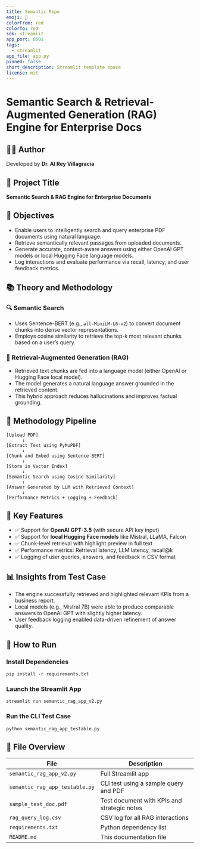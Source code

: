 ```yaml
---
title: Semantic Repo
emoji: 🚀
colorFrom: red
colorTo: red
sdk: streamlit
app_port: 8501
tags:
  - streamlit
app_file: app.py
pinned: false
short_description: Streamlit template space
license: mit
---
```


# Semantic Search & Retrieval-Augmented Generation (RAG) Engine for Enterprise Docs
## 👨‍🔬 Author
Developed by **Dr. Al Rey Villagracia**

## 📌 Project Title
**Semantic Search & RAG Engine for Enterprise Documents**

## 🎯 Objectives
- Enable users to intelligently search and query enterprise PDF documents using natural language.
- Retrieve semantically relevant passages from uploaded documents.
- Generate accurate, context-aware answers using either OpenAI GPT models or local Hugging Face language models.
- Log interactions and evaluate performance via recall, latency, and user feedback metrics.

## 📚 Theory and Methodology

### 🔍 Semantic Search
- Uses Sentence-BERT (e.g., `all-MiniLM-L6-v2`) to convert document chunks into dense vector representations.
- Employs cosine similarity to retrieve the top-k most relevant chunks based on a user’s query.

### 🧠 Retrieval-Augmented Generation (RAG)
- Retrieved text chunks are fed into a language model (either OpenAI or Hugging Face local model).
- The model generates a natural language answer grounded in the retrieved content.
- This hybrid approach reduces hallucinations and improves factual grounding.

## 🔧 Methodology Pipeline

```
[Upload PDF]
      ↓
[Extract Text using PyMuPDF]
      ↓
[Chunk and Embed using Sentence-BERT]
      ↓
[Store in Vector Index]
      ↓
[Semantic Search using Cosine Similarity]
      ↓
[Answer Generated by LLM with Retrieved Context]
      ↓
[Performance Metrics + Logging + Feedback]
```

## 🧪 Key Features
- ✅ Support for **OpenAI GPT-3.5** (with secure API key input)
- ✅ Support for **local Hugging Face models** like Mistral, LLaMA, Falcon
- ✅ Chunk-level retrieval with highlight preview in full text
- ✅ Performance metrics: Retrieval latency, LLM latency, recall@k
- ✅ Logging of user queries, answers, and feedback in CSV format

## 📊 Insights from Test Case
- The engine successfully retrieved and highlighted relevant KPIs from a business report.
- Local models (e.g., Mistral 7B) were able to produce comparable answers to OpenAI GPT with slightly higher latency.
- User feedback logging enabled data-driven refinement of answer quality.

## 🚀 How to Run

### Install Dependencies
```
pip install -r requirements.txt
```

### Launch the Streamlit App
```
streamlit run semantic_rag_app_v2.py
```

### Run the CLI Test Case
```
python semantic_rag_app_testable.py
```

## 📂 File Overview

| File                          | Description |
|-------------------------------|-------------|
| `semantic_rag_app_v2.py`      | Full Streamlit app |
| `semantic_rag_app_testable.py`| CLI test using a sample query and PDF |
| `sample_test_doc.pdf`         | Test document with KPIs and strategic notes |
| `rag_query_log.csv`           | CSV log for all RAG interactions |
| `requirements.txt`            | Python dependency list |
| `README.md`                   | This documentation file |


